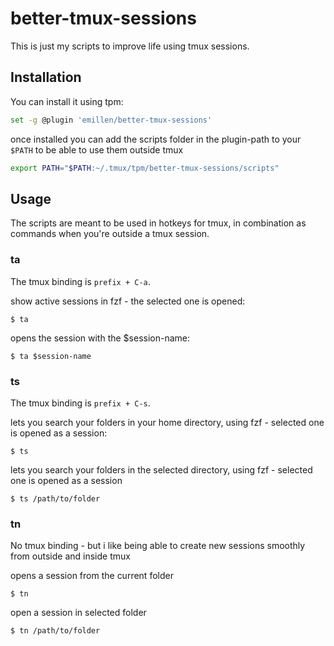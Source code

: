 # better-tmux-sessions

This is just my scripts to improve life using tmux sessions.

## Installation

You can install it using tpm:

```sh
set -g @plugin 'emillen/better-tmux-sessions'
```

once installed you can add the scripts folder in the plugin-path to your `$PATH` to be able to use them outside tmux

```sh
export PATH="$PATH:~/.tmux/tpm/better-tmux-sessions/scripts"
```

## Usage

The scripts are meant to be used in hotkeys for tmux, in combination as commands when you're outside a tmux session.

### ta

The tmux binding is `prefix + C-a`.

show active sessions in fzf - the selected one is opened:

```
$ ta
```

opens the session with the $session-name:

```
$ ta $session-name
```

### ts

The tmux binding is `prefix + C-s`.

lets you search your folders in your home directory, using fzf - selected one is opened as a session:

```
$ ts
```

lets you search your folders in the selected directory, using fzf - selected one is opened as a session

```
$ ts /path/to/folder
```

### tn

No tmux binding - but i like being able to create new sessions smoothly from outside and inside tmux

opens a session from the current folder

```shell
$ tn
```

open a session in selected folder

```shell
$ tn /path/to/folder
```
